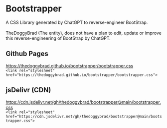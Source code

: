 # Bootstrapper
A CSS Library generated by ChatGPT to reverse-engineer BootStrap.
<br><br>
TheDoggyBrad (The entity), does not have a plan to edit, update or improve this reverse-engineering of BootStrap by ChatGPT.

## Github Pages
https://thedoggybrad.github.io/bootstrapper/bootstrapper.css<br>
```<link rel="stylesheet" href="https://thedoggybrad.github.io/bootstrapper/bootstrapper.css">```

## jsDelivr (CDN)
https://cdn.jsdelivr.net/gh/thedoggybrad/bootstrapper@main/bootstrapper.css<br>
```<link rel="stylesheet" href="https://cdn.jsdelivr.net/gh/thedoggybrad/bootstrapper@main/bootstrapper.css">```
